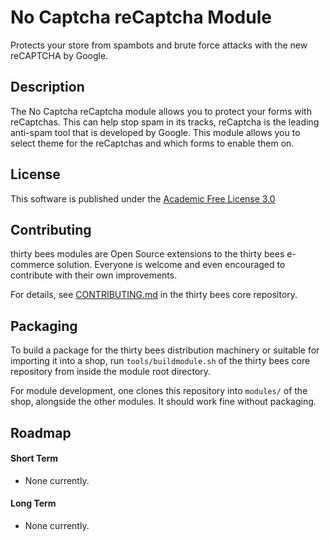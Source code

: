 # No Captcha reCaptcha Module

Protects your store from spambots and brute force attacks with the new reCAPTCHA by Google.

## Description

The No Captcha reCaptcha module allows you to protect your forms with reCaptchas. This can help stop spam in its tracks, reCaptcha is the leading anti-spam tool that is developed by Google. This module allows you to select theme for the reCaptchas and which forms to enable them on.

## License

This software is published under the [Academic Free License 3.0](https://opensource.org/licenses/afl-3.0.php)

## Contributing

thirty bees modules are Open Source extensions to the thirty bees e-commerce solution. Everyone is welcome and even encouraged to contribute with their own improvements.

For details, see [CONTRIBUTING.md](https://github.com/thirtybees/thirtybees/blob/1.0.x/CONTRIBUTING.md) in the thirty bees core repository.

## Packaging

To build a package for the thirty bees distribution machinery or suitable for importing it into a shop, run `tools/buildmodule.sh` of the thirty bees core repository from inside the module root directory.

For module development, one clones this repository into `modules/` of the shop, alongside the other modules. It should work fine without packaging.

## Roadmap

#### Short Term

* None currently.

#### Long Term

* None currently.


